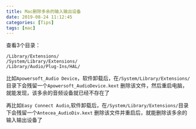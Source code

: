 ```yaml
---
title: Mac删除多余的输入输出设备
date: 2019-08-24 11:12:45
categories: [Tips]
tags: [mac]
---
```


查看3个目录：
```shell script
/Library/Extensions/
/System/Library/Extensions/
/Library/Audio/Plug-Ins/HAL/
```

  <!--more-->

比如`Apowersoft_Audio Device`，软件卸载后，在`/System/Library/Extensions/`目录下会残留一个`Apowersoft_AudioDevice.kext`
删除该文件，然后重启电脑，就能发现，该多余的音频设备就已经不存在了

再比如`Easy Connect Audio`,软件卸载后，在`/System/Library/Extensions/`目录下会残留一个`Antecea_AudioDiv.kext`
删除该文件并重启后，就能删除该多余的输入输出设备了